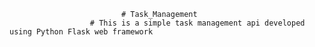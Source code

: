                              # Task_Management
                      # This is a simple task management api developed using Python Flask web framework
